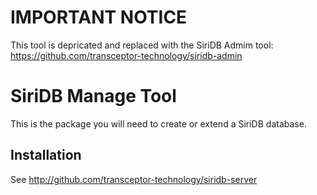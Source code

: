 IMPORTANT NOTICE
================
This tool is depricated and replaced with the SiriDB Admim tool: https://github.com/transceptor-technology/siridb-admin


SiriDB Manage Tool
==================

This is the package you will need to create or extend a SiriDB database.

Installation
------------
See http://github.com/transceptor-technology/siridb-server


